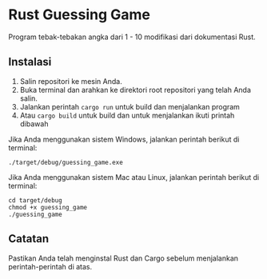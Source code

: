 # Rust Guessing Game

Program tebak-tebakan angka dari 1 - 10 modifikasi dari dokumentasi Rust.

## Instalasi

1. Salin repositori ke mesin Anda.
2. Buka terminal dan arahkan ke direktori root repositori yang telah Anda salin.
3. Jalankan perintah `cargo run` untuk build dan menjalankan program
4. Atau `cargo build` untuk build dan untuk menjalankan ikuti printah dibawah

Jika Anda menggunakan sistem Windows, jalankan perintah berikut di terminal:
```shell
./target/debug/guessing_game.exe
````

Jika Anda menggunakan sistem Mac atau Linux, jalankan perintah berikut di terminal:
```shell
cd target/debug
chmod +x guessing_game
./guessing_game
```

## Catatan

Pastikan Anda telah menginstal Rust dan Cargo sebelum menjalankan perintah-perintah di atas.
